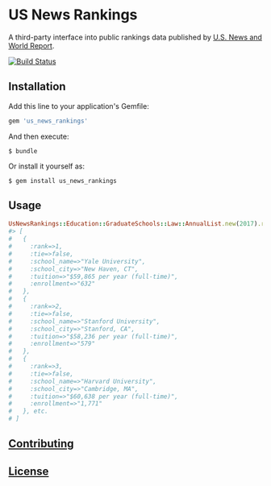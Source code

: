# US News Rankings

A third-party interface into public rankings data published by [U.S. News and World Report](https://www.usnews.com/).

[![Build Status](https://travis-ci.org/data-creative/us-news-rankings-ruby.svg?branch=master)](https://travis-ci.org/data-creative/us-news-rankings-ruby)

## Installation

Add this line to your application's Gemfile:

```ruby
gem 'us_news_rankings'
```

And then execute:

    $ bundle

Or install it yourself as:

    $ gem install us_news_rankings

## Usage

```rb
UsNewsRankings::Education::GraduateSchools::Law::AnnualList.new(2017).rankings
#> [
#   {
#     :rank=>1,
#     :tie=>false,
#     :school_name=>"Yale University",
#     :school_city=>"New Haven, CT",
#     :tuition=>"$59,865 per year (full-time)",
#     :enrollment=>"632"
#   },
#   {
#     :rank=>2,
#     :tie=>false,
#     :school_name=>"Stanford University",
#     :school_city=>"Stanford, CA",
#     :tuition=>"$58,236 per year (full-time)",
#     :enrollment=>"579"
#   },
#   {
#     :rank=>3,
#     :tie=>false,
#     :school_name=>"Harvard University",
#     :school_city=>"Cambridge, MA",
#     :tuition=>"$60,638 per year (full-time)",
#     :enrollment=>"1,771"
#   }, etc.
# ]
```

## [Contributing](CONTRIBUTING.md)

## [License](LICENSE.md)
